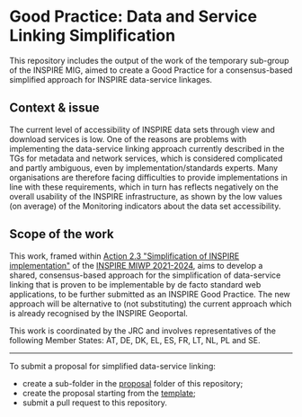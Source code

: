 # Good Practice: Data and Service Linking Simplification
This repository includes the output of the work of the temporary sub-group of the INSPIRE MIG, aimed to create a Good Practice for a consensus-based simplified approach for INSPIRE data-service linkages.

## Context & issue
The current level of accessibility of INSPIRE data sets through view and download services is low. One of the reasons are problems with implementing the data-service linking approach currently described in the TGs for metadata and network services, which is considered complicated and partly ambiguous, even by implementation/standards experts. Many organisations are therefore facing difficulties to provide implementations in line with these requirements, which in turn has reflects negatively on the overall usability of the INSPIRE infrastructure, as shown by the low values (on average) of the Monitoring indicators about the data set accessibility.

## Scope of the work
This work, framed within [Action 2.3 "Simplification of INSPIRE implementation"](https://webgate.ec.europa.eu/fpfis/wikis/display/InspireMIG/Action+2.3+Simplification+of+INSPIRE+implementation) of the [INSPIRE MIWP 2021-2024](https://webgate.ec.europa.eu/fpfis/wikis/display/InspireMIG/INSPIRE+work+programme+2021-24), aims to develop a shared, consensus-based approach for the simplification of data-service linking that is proven to be implementable by de facto standard web applications, to be further submitted as an INSPIRE Good Practice. The new approach will be alternative to (not substituting) the current approach which is already recognised by the INSPIRE Geoportal.

This work is coordinated by the JRC and involves representatives of the following Member States: AT, DE, DK, EL, ES, FR, LT, NL, PL and SE.

______________


To submit a proposal for simplified data-service linking:

* create a sub-folder in the [proposal](https://github.com/INSPIRE-MIF/gp-data-service-linking-simplification/tree/main/proposals) folder of this repository;
* create the proposal starting from the [template](https://github.com/INSPIRE-MIF/gp-data-service-linking-simplification/blob/main/proposals/template.md);
* submit a pull request to this repository.
